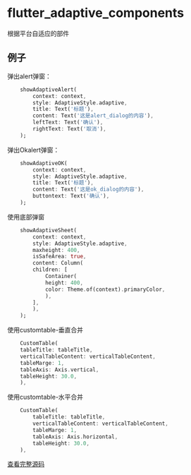 # flutter_adaptive_components

根据平台自适应的部件

## 例子

弹出alert弹窗：
```dart
    showAdaptiveAlert(
        context: context,
        style: AdaptiveStyle.adaptive,
        title: Text('标题'),
        content: Text('这是alert_dialog的内容'),
        leftText: Text('确认'),
        rightText: Text('取消'),
    );
```
弹出Okalert弹窗：
```dart
    showAdaptiveOK(
        context: context,
        style: AdaptiveStyle.adaptive,
        title: Text('标题'),
        content: Text('这是ok_dialog的内容'),
        buttontext: Text('确认'),
    );
```
使用底部弹窗
```dart
    showAdaptiveSheet(
        context: context,
        style: AdaptiveStyle.adaptive,
        maxheight: 400,
        isSafeArea: true,
        content: Column(
        children: [
            Container(
            height: 400,
            color: Theme.of(context).primaryColor,
            ),
        ],
        ),
    );
```
使用customtable-垂直合并
```dart
    CustomTable(
    tableTitle: tableTitle,
    verticalTableContent: verticalTableContent,
    tableMarge: 1,
    tableAxis: Axis.vertical,
    tableHeight: 30.0,
    ),
```
使用customtable-水平合并
```dart
    CustomTable(
        tableTitle: tableTitle,
        verticalTableContent: verticalTableContent,
        tableMarge: 1,
        tableAxis: Axis.horizontal,
        tableHeight: 30.0,
    ),
```

[查看完整源码](https://github.com/NephKis/flutter_adaptive_components/blob/master/example/lib/main.dart)
